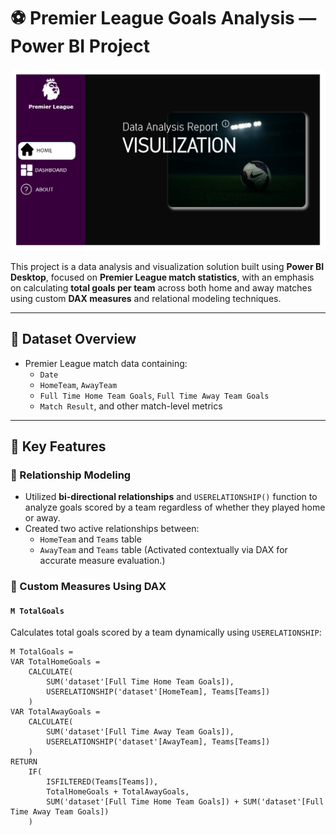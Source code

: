 # ⚽ Premier League Goals Analysis — Power BI Project

![Premier League Dashboard Preview](https://raw.githubusercontent.com/advikbhatt/Football-Analytics-Power-BI/refs/heads/main/home_page.png)

This project is a data analysis and visualization solution built using **Power BI Desktop**, focused on **Premier League match statistics**, with an emphasis on calculating **total goals per team** across both home and away matches using custom **DAX measures** and relational modeling techniques.

---

## 📂 Dataset Overview

- Premier League match data containing:
  - `Date`
  - `HomeTeam`, `AwayTeam`
  - `Full Time Home Team Goals`, `Full Time Away Team Goals`
  - `Match Result`, and other match-level metrics

---

## 🧠 Key Features

### 🔁 Relationship Modeling
- Utilized **bi-directional relationships** and `USERELATIONSHIP()` function to analyze goals scored by a team regardless of whether they played home or away.
- Created two active relationships between:
  - `HomeTeam` and `Teams` table
  - `AwayTeam` and `Teams` table
  (Activated contextually via DAX for accurate measure evaluation.)

### 🧮 Custom Measures Using DAX
#### `M TotalGoals`
Calculates total goals scored by a team dynamically using `USERELATIONSHIP`:
```DAX
M TotalGoals = 
VAR TotalHomeGoals = 
    CALCULATE(
        SUM('dataset'[Full Time Home Team Goals]),
        USERELATIONSHIP('dataset'[HomeTeam], Teams[Teams])
    )
VAR TotalAwayGoals =
    CALCULATE(
        SUM('dataset'[Full Time Away Team Goals]),
        USERELATIONSHIP('dataset'[AwayTeam], Teams[Teams])
    )
RETURN
    IF(
        ISFILTERED(Teams[Teams]),
        TotalHomeGoals + TotalAwayGoals,
        SUM('dataset'[Full Time Home Team Goals]) + SUM('dataset'[Full Time Away Team Goals])
    )
